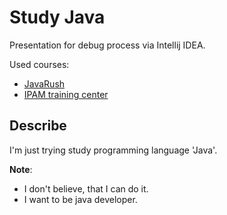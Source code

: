 # Study Java

Presentation for debug process via Intellij IDEA.

Used courses:
*   [JavaRush](https://javarush.ru)
*   [IPAM training center](https://training.by)

## Describe
I'm just trying study programming language 'Java'.

**Note**:
*  I don't believe, that I can do it.
*  I want to be java developer.
